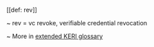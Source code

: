 [[def: rev]]

~ rev = vc revoke, verifiable credential revocation

~ More in <a href="https://weboftrust.github.io/WOT-terms/docs/glossary/rev">extended KERI glossary</a>
